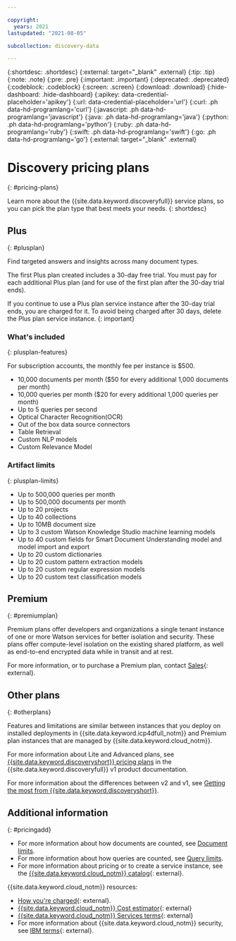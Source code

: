 ```yaml
---

copyright:
  years: 2021
lastupdated: "2021-08-05"

subcollection: discovery-data

---
```


{:shortdesc: .shortdesc}
{:external: target="_blank" .external}
{:tip: .tip}
{:note: .note}
{:pre: .pre}
{:important: .important}
{:deprecated: .deprecated}
{:codeblock: .codeblock}
{:screen: .screen}
{:download: .download}
{:hide-dashboard: .hide-dashboard}
{:apikey: data-credential-placeholder='apikey'}
{:url: data-credential-placeholder='url'}
{:curl: .ph data-hd-programlang='curl'}
{:javascript: .ph data-hd-programlang='javascript'}
{:java: .ph data-hd-programlang='java'}
{:python: .ph data-hd-programlang='python'}
{:ruby: .ph data-hd-programlang='ruby'}
{:swift: .ph data-hd-programlang='swift'}
{:go: .ph data-hd-programlang='go'}
{:external: target="_blank" .external}

# Discovery pricing plans
{: #pricing-plans}

<!-- Learn more topic WDS -->
Learn more about the {{site.data.keyword.discoveryfull}} service plans, so you can pick the plan type that best meets your needs.
{: shortdesc}

## Plus
{: #plusplan}

Find targeted answers and insights across many document types. 

The first Plus plan created includes a 30-day free trial.
You must pay for each additional Plus plan (and for use of the first plan after the 30-day trial ends). 

If you continue to use a Plus plan service instance after the 30-day trial ends, you are charged for it. To avoid being charged after 30 days, delete the Plus plan service instance.
{: important}

### What's included
{: plusplan-features}

For subscription accounts, the monthly fee per instance is $500.

- 10,000 documents per month ($50 for every additional 1,000 documents per month)
- 10,000 queries per month ($20 for every additional 1,000 queries per month)
- Up to 5 queries per second
- Optical Character Recognition(OCR)
- Out of the box data source connectors
- Table Retrieval
- Custom NLP models 
- Custom Relevance Model

### Artifact limits
{: plusplan-limits}

- Up to 500,000 queries per month
- Up to 500,000 documents per month
- Up to 20 projects
- Up to 40 collections
- Up to 10MB document size
- Up to 3 custom Watson Knowledge Studio machine learning models
- Up to 40 custom fields for Smart Document Understanding model and model import and export
- Up to 20 custom dictionaries
- Up to 20 custom pattern extraction models
- Up to 20 custom regular expression models
- Up to 20 custom text classification models

## Premium
{: #premiumplan}

Premium plans offer developers and organizations a single tenant instance of one or more Watson services for better isolation and security. These plans offer compute-level isolation on the existing shared platform, as well as end-to-end encrypted data while in transit and at rest.

For more information, or to purchase a Premium plan, contact [Sales](https://ibm.biz/contact-wdc-premium){: external}.

## Other plans
{: #otherplans}

Features and limitations are similar between instances that you deploy on installed deployments in {{site.data.keyword.icp4dfull_notm}} and Premium plan instances that are managed by {{site.data.keyword.cloud_notm}}.

For more information about Lite and Advanced plans, see [{{site.data.keyword.discoveryshort}} pricing plans](/docs/discovery?topic=discovery-discovery-pricing-plans) in the {{site.data.keyword.discoveryfull}} v1 product documentation.

For more information about the differences between v2 and v1, see [Getting the most from {{site.data.keyword.discoveryshort}}](/docs/discovery-data?topic=discovery-data-version-choose).

## Additional information
{: #pricingadd}

- For more information about how documents are counted, see [Document limits](/docs/discovery-data?topic=discovery-data-collections#collections-doc-limits).
- For more information about how queries are counted, see [Query limits](/docs/discovery-data?topic=discovery-data-query-concepts#query-limits).
- For more information about pricing or to create a service instance, see the [{{site.data.keyword.cloud_notm}} catalog](https://cloud.ibm.com/catalog/services/watson-discovery){: external}.

{{site.data.keyword.cloud_notm}} resources:

- [How you're charged](/docs/billing-usage?topic=billing-usage-charges){: external}.
- [{{site.data.keyword.cloud_notm}} Cost estimator](https://cloud.ibm.com/estimator/review){: external}
- [{{site.data.keyword.cloud_notm}} Services terms](https://www-03.ibm.com/software/sla/sladb.nsf/sla/saas?OpenDocument){: external}
- For more information about {{site.data.keyword.cloud_notm}} security, see [IBM terms](https://www.ibm.com/support/customer/csol/terms/){: external}.
